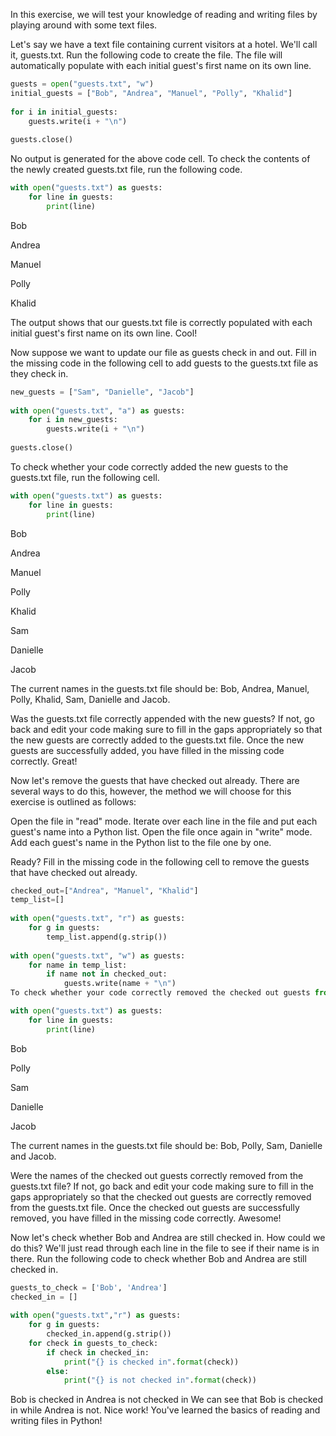 In this exercise, we will test your knowledge of reading and writing files by playing around with some text files.

Let's say we have a text file containing current visitors at a hotel. We'll call it, guests.txt. Run the following code to create the file. The file will automatically populate with each initial guest's first name on its own line.
``` python
guests = open("guests.txt", "w")
initial_guests = ["Bob", "Andrea", "Manuel", "Polly", "Khalid"]
​
for i in initial_guests:
    guests.write(i + "\n")
    
guests.close()
```
No output is generated for the above code cell. To check the contents of the newly created guests.txt file, run the following code.
``` python
with open("guests.txt") as guests:
    for line in guests:
        print(line)
```
Bob

Andrea

Manuel

Polly

Khalid

The output shows that our guests.txt file is correctly populated with each initial guest's first name on its own line. Cool!

Now suppose we want to update our file as guests check in and out. Fill in the missing code in the following cell to add guests to the guests.txt file as they check in.


``` python
new_guests = ["Sam", "Danielle", "Jacob"]
​
with open("guests.txt", "a") as guests:
    for i in new_guests:
        guests.write(i + "\n")
​
guests.close()

```
To check whether your code correctly added the new guests to the guests.txt file, run the following cell.

``` python
with open("guests.txt") as guests:
    for line in guests:
        print(line)
```
Bob

Andrea

Manuel

Polly

Khalid

Sam

Danielle

Jacob

The current names in the guests.txt file should be: Bob, Andrea, Manuel, Polly, Khalid, Sam, Danielle and Jacob.

Was the guests.txt file correctly appended with the new guests? If not, go back and edit your code making sure to fill in the gaps appropriately so that the new guests are correctly added to the guests.txt file. Once the new guests are successfully added, you have filled in the missing code correctly. Great!

Now let's remove the guests that have checked out already. There are several ways to do this, however, the method we will choose for this exercise is outlined as follows:

Open the file in "read" mode.
Iterate over each line in the file and put each guest's name into a Python list.
Open the file once again in "write" mode.
Add each guest's name in the Python list to the file one by one.

Ready? Fill in the missing code in the following cell to remove the guests that have checked out already.
``` python
checked_out=["Andrea", "Manuel", "Khalid"]
temp_list=[]
​
with open("guests.txt", "r") as guests:
    for g in guests:
        temp_list.append(g.strip())
​
with open("guests.txt", "w") as guests:
    for name in temp_list:
        if name not in checked_out:
            guests.write(name + "\n")
To check whether your code correctly removed the checked out guests from the guests.txt file, run the following cell.

with open("guests.txt") as guests:
    for line in guests:
        print(line)
```
Bob

Polly

Sam

Danielle

Jacob

The current names in the guests.txt file should be: Bob, Polly, Sam, Danielle and Jacob.

Were the names of the checked out guests correctly removed from the guests.txt file? If not, go back and edit your code making sure to fill in the gaps appropriately so that the checked out guests are correctly removed from the guests.txt file. Once the checked out guests are successfully removed, you have filled in the missing code correctly. Awesome!

Now let's check whether Bob and Andrea are still checked in. How could we do this? We'll just read through each line in the file to see if their name is in there. Run the following code to check whether Bob and Andrea are still checked in.
``` python
guests_to_check = ['Bob', 'Andrea']
checked_in = []
​
with open("guests.txt","r") as guests:
    for g in guests:
        checked_in.append(g.strip())
    for check in guests_to_check:
        if check in checked_in:
            print("{} is checked in".format(check))
        else:
            print("{} is not checked in".format(check))
```
Bob is checked in
Andrea is not checked in
We can see that Bob is checked in while Andrea is not. Nice work! You've learned the basics of reading and writing files in Python!
